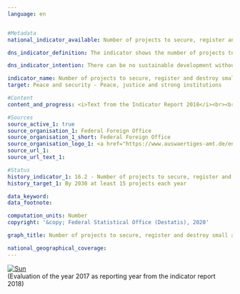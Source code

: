 ```yaml
---                   
language: en                   


#Metadata                   
national_indicator_available: Number of projects to secure, register and destroy small arms and light weapons carried out by Germany in affected regions of the world                    

dns_indicator_definition: The indicator shows the number of projects to secure, register and destroy small arms and light weapons carried out in Africa, Eastern Europe, Latin America and Asia with German financial support.                   

dns_indicator_intention: There can be no sustainable development without peace and no peace without sustainable development – this is emphasised in the preamble to the 2030 Agenda for sustainable development. With the measures recorded by the indicator, Germany is making a contribution towards peacekeeping in a concrete subcategory. The set target is to have at least 15 projects to secure, register and destroy small arms and light weapons carried out by Germany each year.                   

indicator_name: Number of projects to secure, register and destroy small arms and light weapons carried out by Germany in affected regions of the world                    
target: Peace and security - Peace, justice and strong institutions                   

#Content                    
content_and_progress: <i>Text from the Indicator Report 2018</i><br><br>According to the Federal Foreign Office, the number of projects undertaken each year increased from 8 in 2006 to 26 in 2016. Thus the goal of Germany being involved in a minimum of 15 projects would have been achieved in 2012 for the first time. Except for 2013, the level would have been reached or even exceeded in subsequent years, too. According to the Federal Foreign Office, the regional focus of German efforts was on East and West Africa, the western Balkans and Ukraine. Other projects supported were in Latin America and the Caribbean. It is possible that projects with a duration longer than one year are counted more than once.<br><br>The reported projects are not financed exclusively by the Federal Foreign Office, but in part with third-party funds as well. Thus, the indicator also takes into account those projects that are financed only in part by the government. The number of projects undertaken, however, says nothing about their scope or success. In addition, it is important to have well-defined and communicated criteria to clearly match a project with the objective of the indicator. The annual disarmament reports list projects aimed at combating small arms and their financing. Their number differs from the figures reported for the indicator. One reason for this could be the focus of the projects, which is decisive for the respective classification. The indicator also takes into account aspects other than the extent of government participation in these projects.<br><br>The Organisation for Economic Co-operation and Development (OECD) also publishes detailed figures on “Reintegration; Combating small arms and light weapons” projects (funding code 15240) in accordance with the Statistical Reporting Directives of the Development Assistance Committee. Again, there is a degree of uncertainty as parts of a project could be aimed at combating small arms and light weapons but are not accounted for because of the focus of the overall project.<br><br>If the indicator were to be based on the number of projects in accordance with the OECD funding code, the target of at least 15 projects per year would have been met only in 2006 and 2016. Between these years, the values would have been below the target value. However, these projects also include measures, for instance to reintegrate demobilised military personnel into the economy. Without these measures of reintegration, the number of projects that focus exclusively or predominantly on combating small arms and light weapons would have been smaller.                   

#Sources
source_active_1: true                           
source_organisation_1: Federal Foreign Office                           
source_organisation_1_short: Federal Foreign Office                           
source_organisation_logo_1: <a href="https://www.auswaertiges-amt.de/en"><img src="https://g205sdgs.github.io/sdg-indicators/public/LogosEn/aa.png" alt="Logo Federal Foreign Office" title="Click here to visit the homepage of the organization" /></a>                           
source_url_1:                            
source_url_text_1:                            

#Status                   
history_indicator_1: 16.2 - Number of projects to secure, register and destroy small arms and light weapons carried out by Germany in affected regions of the world                    
history_target_1: By 2030 at least 15 projects each year

data_keyword:                    
data_footnote:                    

computation_units: Number                   
copyright: '&copy; Federal Statistical Office (Destatis), 2020'                   

graph_title: Number of projects to secure, register and destroy small arms and light weapons carried out by Germany in affected regions of the world                    

national_geographical_coverage:                    
---
```

<div>                           
  <div class="my-header">                           
    <a href="https://sustainabledevelopment-deutschland.github.io/en/status/"><img src="https://g205sdgs.github.io/sdg-indicators/public/Wettersymbole/Sonne.png" title="If the trend continues, the target value will be met or the difference between the target value and the current value will be less than 5&nbsp;%" alt="Sun" />                           
    </a>                           
  </div>
  <div class="my-header-note">
    <span>(Evaluation of the year 2017 as reporting year from the indicator report 2018)</span>
  </div>                           
</div>